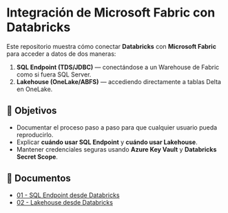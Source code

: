 # Integración de Microsoft Fabric con Databricks

Este repositorio muestra cómo conectar **Databricks** con **Microsoft Fabric** para acceder a datos de dos maneras:

1. **SQL Endpoint (TDS/JDBC)** — conectándose a un Warehouse de Fabric como si fuera SQL Server.  
2. **Lakehouse (OneLake/ABFS)** — accediendo directamente a tablas Delta en OneLake.

## 🎯 Objetivos

- Documentar el proceso paso a paso para que cualquier usuario pueda reproducirlo.  
- Explicar **cuándo usar SQL Endpoint** y **cuándo usar Lakehouse**.  
- Mantener credenciales seguras usando **Azure Key Vault** y **Databricks Secret Scope**.  

## 📂 Documentos

- [01 - SQL Endpoint desde Databricks](docs/01-sql-endpoint.md)  
- [02 - Lakehouse desde Databricks](docs/02-lakehouse.md)  

